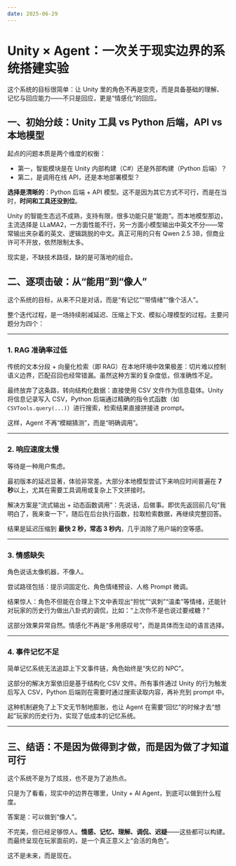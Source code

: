 ```yaml
---
date: 2025-06-29
---
```


# Unity × Agent：一次关于现实边界的系统搭建实验

这个系统的目标很简单：让 Unity 里的角色不再是空壳，而是具备基础的理解、记忆与回应能力——不只是回应，更是“情感化”的回应。

## 一、初始分歧：Unity 工具 vs Python 后端，API vs 本地模型

起点的问题本质是两个维度的权衡：

- 第一，智能模块是在 Unity 内部构建（C#）还是外部构建（Python 后端）？
- 第二，是调用在线 API，还是本地部署模型？

**选择是清晰的**：Python 后端 + API 模型。这不是因为其它方式不可行，而是在当时，**时间和工具还没到位**。

Unity 的智能生态远不成熟，支持有限，很多功能只是“能跑”。而本地模型那边，主流选择是 LLaMA2，一方面性能不行，另一方面小模型输出中英文不分——常常输出夹杂着的英文、逻辑跳脱的中文。真正可用的只有 Qwen 2.5 3B，但商业许可不开放，依然限制太多。

现实是，不缺技术路径，缺的是可落地的组合。

## 二、逐项击破：从“能用”到“像人”

这个系统的目标，从来不只是对话，而是“有记忆”“带情绪”“像个活人”。

整个迭代过程，是一场持续削减延迟、压缩上下文、模拟心理模型的过程。主要问题分为四个：

---

### 1. RAG 准确率过低

传统的文本分段 + 向量化检索（即 RAG）在本地环境中效果极差：切片难以控制语义边界，匹配召回也经常错漏。虽然这种方案的复杂度低，但准确性不足。

最终放弃了这条路，转向结构化数据：直接使用 CSV 文件作为信息载体。Unity 将信息记录写入 CSV，Python 后端通过精确的指令式函数（如 `CSVTools.query(...)`）进行搜索，检索结果直接拼接进 prompt。

这样，Agent 不再“模糊猜测”，而是“明确调用”。

---

### 2. 响应速度太慢

等待是一种用户焦虑。

最初版本的延迟显著，体验非常差。大部分本地模型尝试下来响应时间普遍在 **7 秒**以上，尤其在需要工具调用或复杂上下文拼接时。

解决方案是“流式输出 + 动态函数调用”：先说话，后做事。即优先返回前几句“我明白了，我来查一下”，随后在后台执行函数，拉取检索数据，再继续完整回答。

结果是延迟压缩到 **最快 2 秒，常态 3 秒内**，几乎消除了用户端的空等感。

---

### 3. 情感缺失

角色说话太像机器，不像人。

尝试路径包括：提示词固定化、角色情绪预设、人格 Prompt 微调。

结果惊人：角色不但能在合理上下文中表现出“担忧”“讽刺”“温柔”等情绪，还能针对玩家的历史行为做出八卦式的调侃，比如：“上次你不是也说过要戒糖？”

这部分效果异常自然。情感化不再是“多用感叹号”，而是具体而生动的语言选择。

---

### 4. 事件记忆不足

简单记忆系统无法追踪上下文事件链，角色始终是“失忆的 NPC”。

这部分的解决方案依旧是基于结构化 CSV 文件。所有事件通过 Unity 的行为触发后写入 CSV，Python 后端则在需要时通过搜索读取内容，再补充到 prompt 中。

这种机制避免了上下文无节制地膨胀，也让 Agent 在需要“回忆”的时候才去“想起”玩家的历史行为，实现了低成本的记忆系统。

---

## 三、结语：不是因为做得到才做，而是因为做了才知道可行

这个系统不是为了炫技，也不是为了追热点。

只是为了看看，现实中的边界在哪里，Unity + AI Agent，到底可以做到什么程度。

答案是：可以做到“像人”。

不完美，但已经足够惊人。**情感、记忆、理解、调侃、迟疑**——这些都可以构建。而最终呈现在玩家面前的，是一个真正意义上“会活的角色”。

这不是未来，而是现在。
